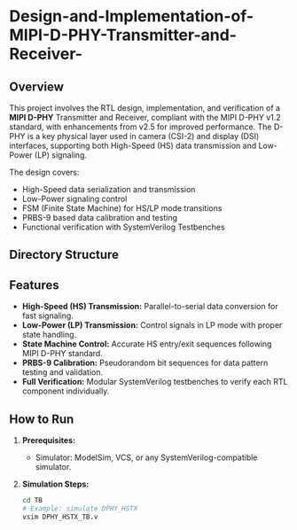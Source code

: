 # Design-and-Implementation-of-MIPI-D-PHY-Transmitter-and-Receiver-

## Overview
This project involves the RTL design, implementation, and verification of a **MIPI D-PHY** Transmitter and Receiver, compliant with the MIPI D-PHY v1.2 standard, with enhancements from v2.5 for improved performance. The D-PHY is a key physical layer used in camera (CSI-2) and display (DSI) interfaces, supporting both High-Speed (HS) data transmission and Low-Power (LP) signaling.

The design covers:
- High-Speed data serialization and transmission
- Low-Power signaling control
- FSM (Finite State Machine) for HS/LP mode transitions
- PRBS-9 based data calibration and testing
- Functional verification with SystemVerilog Testbenches

## Directory Structure


## Features
- **High-Speed (HS) Transmission:** Parallel-to-serial data conversion for fast signaling.
- **Low-Power (LP) Transmission:** Control signals in LP mode with proper state handling.
- **State Machine Control:** Accurate HS entry/exit sequences following MIPI D-PHY standard.
- **PRBS-9 Calibration:** Pseudorandom bit sequences for data pattern testing and validation.
- **Full Verification:** Modular SystemVerilog testbenches to verify each RTL component individually.

## How to Run
1. **Prerequisites:**  
   - Simulator: ModelSim, VCS, or any SystemVerilog-compatible simulator.
   
2. **Simulation Steps:**
   ```bash
   cd TB
   # Example: simulate DPHY_HSTX
   vsim DPHY_HSTX_TB.v
